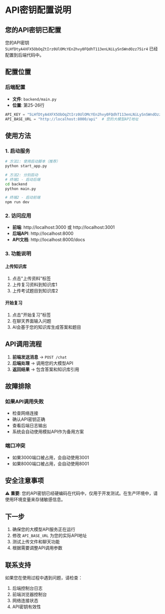 # API密钥配置说明

## 您的API密钥已配置

您的API密钥 `5LHfDtyA4XFX5ObOqZtIrz0UlOMcYEn2hvy0FQdhT113enLNiLySnSWndOzz75ir4` 已经配置到后端代码中。

## 配置位置

### 后端配置
- **文件**: `backend/main.py`
- **位置**: 第25-26行
```python
API_KEY = "5LHfDtyA4XFX5ObOqZtIrz0UlOMcYEn2hvy0FQdhT113enLNiLySnSWndOzz75ir4"
API_BASE_URL = "http://localhost:8000/api"  # 您的大模型API地址
```

## 使用方法

### 1. 启动服务
```bash
# 方法1: 使用启动脚本（推荐）
python start_app.py

# 方法2: 分别启动
# 终端1 - 启动后端
cd backend
python main.py

# 终端2 - 启动前端
npm run dev
```

### 2. 访问应用
- **前端**: http://localhost:3000 或 http://localhost:3001
- **后端API**: http://localhost:8000
- **API文档**: http://localhost:8000/docs

### 3. 功能说明

#### 上传知识库
1. 点击"上传资料"标签
2. 上传复习资料到知识库1
3. 上传考试题目到知识库2

#### 开始复习
1. 点击"开始复习"标签
2. 在聊天界面输入问题
3. AI会基于您的知识库生成答案和题目

## API调用流程

1. **前端发送消息** → `POST /chat`
2. **后端处理** → 调用您的大模型API
3. **返回结果** → 包含答案和知识库引用

## 故障排除

### 如果API调用失败
- 检查网络连接
- 确认API密钥正确
- 查看后端日志输出
- 系统会自动使用模拟API作为备用方案

### 端口冲突
- 如果3000端口被占用，会自动使用3001
- 如果8000端口被占用，会自动使用8001

## 安全注意事项

⚠️ **重要**: 您的API密钥已经硬编码在代码中，仅用于开发测试。在生产环境中，请使用环境变量来存储敏感信息。

## 下一步

1. 确保您的大模型API服务正在运行
2. 修改 `API_BASE_URL` 为您的实际API地址
3. 测试上传文件和聊天功能
4. 根据需要调整API调用参数

## 联系支持

如果您在使用过程中遇到问题，请检查：
1. 后端控制台日志
2. 前端浏览器控制台
3. 网络连接状态
4. API密钥有效性 